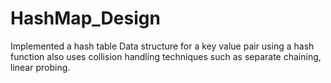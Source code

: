 # HashMap_Design
Implemented a hash table Data structure for a key value pair using a hash function also uses collision handling techniques such as separate chaining, linear probing.
